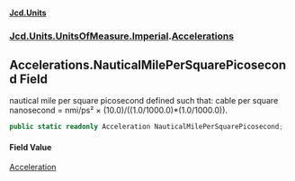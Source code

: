 #### [Jcd.Units](index.md 'index')

### [Jcd.Units.UnitsOfMeasure.Imperial](Jcd.Units.UnitsOfMeasure.Imperial.md 'Jcd.Units.UnitsOfMeasure.Imperial').[Accelerations](Accelerations.md 'Jcd.Units.UnitsOfMeasure.Imperial.Accelerations')

## Accelerations.NauticalMilePerSquarePicosecond Field

nautical mile per square picosecond defined such that: cable per square nanosecond = nmi/ps² ×
(10.0)/((1.0/1000.0)*(1.0/1000.0)).

```csharp
public static readonly Acceleration NauticalMilePerSquarePicosecond;
```

#### Field Value

[Acceleration](Acceleration.md 'Jcd.Units.UnitTypes.Acceleration')